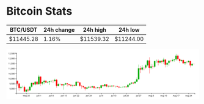 # Bitcoin Stats

BTC/USDT|24h change|24h high|24h low|
|---|---|---|---|
|$11445.28|1.16%|$11539.32|$11244.00|

<img src="./chart.svg">
